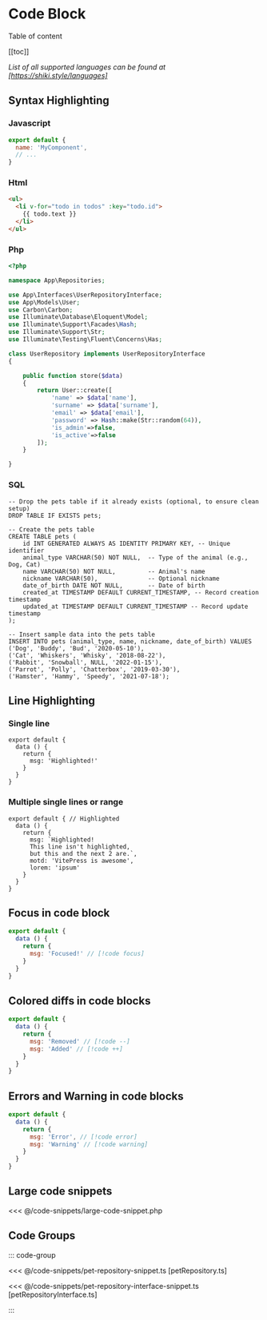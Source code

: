 # Code Block

Table of content

[[toc]]


*List of all supported languages can be found at [https://shiki.style/languages]*
## Syntax Highlighting


### Javascript

```js
export default {
  name: 'MyComponent',
  // ...
}
```

### Html

```html
<ul>
  <li v-for="todo in todos" :key="todo.id">
    {{ todo.text }}
  </li>
</ul>
```

### Php

```php
<?php

namespace App\Repositories;

use App\Interfaces\UserRepositoryInterface;
use App\Models\User;
use Carbon\Carbon;
use Illuminate\Database\Eloquent\Model;
use Illuminate\Support\Facades\Hash;
use Illuminate\Support\Str;
use Illuminate\Testing\Fluent\Concerns\Has;

class UserRepository implements UserRepositoryInterface
{

    public function store($data)
    {
        return User::create([
            'name' => $data['name'],
            'surname' => $data['surname'],
            'email' => $data['email'],
            'password' => Hash::make(Str::random(64)),
            'is_admin'=>false,
            'is_active'=>false
        ]);
    }

}
```
### SQL

```plsql
-- Drop the pets table if it already exists (optional, to ensure clean setup)
DROP TABLE IF EXISTS pets;

-- Create the pets table
CREATE TABLE pets (
    id INT GENERATED ALWAYS AS IDENTITY PRIMARY KEY, -- Unique identifier
    animal_type VARCHAR(50) NOT NULL,  -- Type of the animal (e.g., Dog, Cat)
    name VARCHAR(50) NOT NULL,         -- Animal's name
    nickname VARCHAR(50),              -- Optional nickname
    date_of_birth DATE NOT NULL,       -- Date of birth
    created_at TIMESTAMP DEFAULT CURRENT_TIMESTAMP, -- Record creation timestamp
    updated_at TIMESTAMP DEFAULT CURRENT_TIMESTAMP -- Record update timestamp
);

-- Insert sample data into the pets table
INSERT INTO pets (animal_type, name, nickname, date_of_birth) VALUES
('Dog', 'Buddy', 'Bud', '2020-05-10'),
('Cat', 'Whiskers', 'Whisky', '2018-08-22'),
('Rabbit', 'Snowball', NULL, '2022-01-15'),
('Parrot', 'Polly', 'Chatterbox', '2019-03-30'),
('Hamster', 'Hammy', 'Speedy', '2021-07-18');

```


## Line Highlighting

### Single line
```js{4}
export default {
  data () {
    return {
      msg: 'Highlighted!'
    }
  }
}
```

### Multiple single lines or range

```js{1,4,6-8}
export default { // Highlighted
  data () {
    return {
      msg: `Highlighted!
      This line isn't highlighted,
      but this and the next 2 are.`,
      motd: 'VitePress is awesome',
      lorem: 'ipsum'
    }
  }
}
```


## Focus in code block

```js
export default {
  data () {
    return {
      msg: 'Focused!' // [!code focus]
    }
  }
}
```

## Colored diffs in code blocks

```js
export default {
  data () {
    return {
      msg: 'Removed' // [!code --]
      msg: 'Added' // [!code ++]
    }
  }
}
```

## Errors and Warning in code blocks

```js
export default {
  data () {
    return {
      msg: 'Error', // [!code error]
      msg: 'Warning' // [!code warning]
    }
  }
}
```

## Large code snippets

<<< @/code-snippets/large-code-snippet.php


## Code Groups

::: code-group

<<< @/code-snippets/pet-repository-snippet.ts [petRepository.ts]

<<< @/code-snippets/pet-repository-interface-snippet.ts [petRepositoryInterface.ts]

:::


